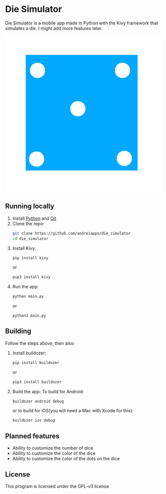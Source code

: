 # Die Simulator
Die Simulator is a mobile app made in Python with the Kivy framework that simulates a die. I might add more features later.

![Die Simulator](icon.png)

## Running locally
1. Install [Python](https://python.org/download) and [Git](https://git-scm.com/install)
2. Clone the repo:
   ```bash
   git clone https://github.com/andreiapps/die_simulator
   cd die_simulator
   ```
3. Install Kivy:
   ```bash
   pip install kivy
   ```
   or
   ```bash
   pip3 install kivy
   ```
4. Run the app:
   ```bash
   python main.py
   ```
   or
   ```bash
   python3 main.py
   ```

## Building
Follow the steps above, then also:
1. Install buildozer:
   ```bash
   pip install buildozer
   ```
   or
   ```bash
   pip3 install buildozer
   ```
2. Build the app:
   To build for Android:
   ```bash
   buildozer android debug
   ```
   or to build for iOS(you will need a Mac with Xcode for this):
   ```bash
   buildozer ios debug
   ```

## Planned features
- Ability to customize the number of dice
- Ability to customize the color of the dice
- Ability to customize the color of the dots on the dice

## License
This program is licensed under the GPL-v3 license
